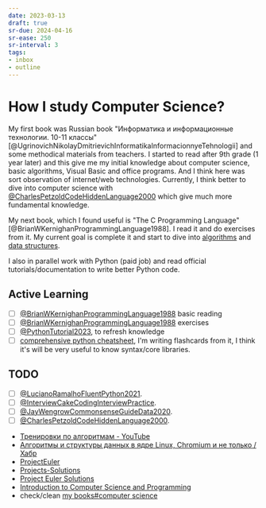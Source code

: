 ```yaml
---
date: 2023-03-13
draft: true
sr-due: 2024-04-16
sr-ease: 250
sr-interval: 3
tags:
- inbox
- outline
---
```


# How I study Computer Science?

My first book was Russian book "Информатика и информационные технологии. 10-11
классы" [@UgrinovichNikolayDmitrievichInformatikaInformacionnyeTehnologii] and
some methodical materials from teachers. I started to read after 9th grade (1
year later) and this give me my initial knowledge about computer science, basic
algorithms, Visual Basic and office programs. And I think here was sort
observation of internet/web technologies. Currently, I think better to dive into
computer science with [@CharlesPetzoldCodeHiddenLanguage2000](./%40CharlesPetzoldCodeHiddenLanguage2000.md) which give much
more fundamental knowledge.

My next book, which I found useful is "The C Programming Language"
[@BrianWKernighanProgrammingLanguage1988]. I read it and do exercises from it.
My current goal is complete it and start to dive into [algorithms](./algorithm.md)
and [data structures](./data%20structure.md).

I also in parallel work with Python (paid job) and read official
tutorials/documentation to write better Python code.

## Active Learning


- [ ] [@BrianWKernighanProgrammingLanguage1988](./%40BrianWKernighanProgrammingLanguage1988.md) basic reading
- [ ] [@BrianWKernighanProgrammingLanguage1988](./%40BrianWKernighanProgrammingLanguage1988.md) exercises
- [ ] [@PythonTutorial2023](./%40PythonTutorial2023.md), to refresh knowledge
- [ ] [comprehensive python cheatsheet](./comprehensive%20python%20cheatsheet.md), I'm writing flashcards from it, I think
  it's will be very useful to know syntax/core libraries.

## TODO

- [ ] [@LucianoRamalhoFluentPython2021](./%40LucianoRamalhoFluentPython2021.md).
- [ ] [@InterviewCakeCodingInterviewPractice](./%40InterviewCakeCodingInterviewPractice.md).
- [ ] [@JayWengrowCommonsenseGuideData2020](./%40JayWengrowCommonsenseGuideData2020.md).
- [ ] [@CharlesPetzoldCodeHiddenLanguage2000](./%40CharlesPetzoldCodeHiddenLanguage2000.md).
- [Тренировки по алгоритмам - YouTube](https://www.youtube.com/playlist?list=PL6Wui14DvQPySdPv5NUqV3i8sDbHkCKC5)
- [Алгоритмы и структуры данных в ядре Linux, Chromium и не только / Хабр](https://habr.com/ru/company/wunderfund/blog/277143/)
- [ProjectEuler](https://projecteuler.net/archives)
- [Projects-Solutions](https://github.com/karan/Projects-Solutions)
- [Project Euler Solutions](https://github.com/nayuki/Project-Euler-solutions)
- [Introduction to Computer Science and Programming](https://ocw.mit.edu/courses/6-00-introduction-to-computer-science-and-programming-fall-2008/)
- check/clean [my books#computer science](./my%20books.md#computer-science)
